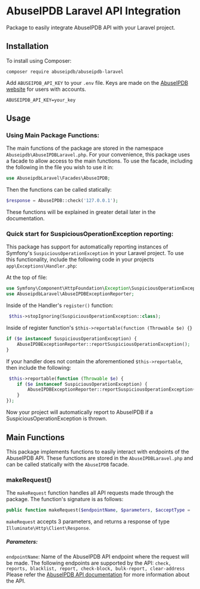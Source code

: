 # AbuseIPDB Laravel API Integration 

Package to easily integrate AbuseIPDB API with your Laravel project. 

## Installation

To install using Composer:

    composer require abuseipdb/abuseipdb-laravel

Add `ABUSEIPDB_API_KEY` to your `.env` file. Keys are made on the [AbuseIPDB website](https://www.abuseipdb.com/) for users with accounts. 

```
ABUSEIPDB_API_KEY=your_key
```

## Usage

### Using Main Package Functions:
The main functions of the package are stored in the namespace `Abuseipdb\AbuseIPDBLaravel.php`. For your convenience, this package uses a facade to allow access to the main functions. 
To use the facade, including the following in the file you wish to use it in: 

```php
use AbuseipdbLaravel\Facades\AbuseIPDB;
```
Then the functions can be called statically:
```php
$response = AbuseIPDB::check('127.0.0.1');
```

These functions will be explained in greater detail later in the documentation. 

### Quick start for SuspiciousOperationException reporting:

This package has support for automatically reporting instances of Symfony's `SuspiciousOperationException` in your Laravel project. To use this functionality, include the following code in your projects `app\Exceptions\Handler.php`:

At the top of file: 

```php
use Symfony\Component\HttpFoundation\Exception\SuspiciousOperationException;
use AbuseipdbLaravel\AbuseIPDBExceptionReporter;

```

Inside of the Handler's `register()` function:

```php
 $this->stopIgnoring(SuspiciousOperationException::class);
```

Inside of register function's `$this->reportable(function (Throwable $e) {}`
```php
if ($e instanceof SuspiciousOperationException) {
    AbuseIPDBExceptionReporter::reportSuspiciousOperationException();
}
```            
If your handler does not contain the aforementioned `$this->reportable`, then include the following:
```php
 $this->reportable(function (Throwable $e) {
    if ($e instanceof SuspiciousOperationException) {
        AbuseIPDBExceptionReporter::reportSuspiciousOperationException();
    }    
});

```

Now your project will automatically report to AbuseIPDB if a SuspiciousOperationException is thrown. 

## Main Functions

This package implements functions to easily interact with endpoints of the AbuseIPDB API. 
These functions are stored in the `AbuseIPDBLaravel.php` and can be called statically with the `AbuseIPDB` facade. 

### makeRequest()

The `makeRequest` function handles all API requests made through the package. The function's signature is as follows:

```php
public function makeRequest($endpointName, $parameters, $acceptType = 'application/json') : ?Response
```
`makeRequest` accepts 3 parameters, and returns a response of type `Illuminate\Http\Client\Response`.

##### Parameters:

`endpointName`: Name of the AbuseIPDB API endpoint where the request will be made. 
The following endpoints are supported by the API: 
    `check, reports, blacklist, report, check-block, bulk-report, clear-address`
Please refer the [AbuseIPDB API documentation](https://docs.abuseipdb.com/) for more information about the API.
